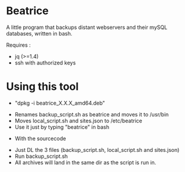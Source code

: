 # Beatrice
A little program that backups distant webservers and their mySQL databases, written in bash.

Requires :
- jq (>=1.4)
- ssh with authorized keys

# Using this tool

- "dpkg -i beatrice_X.X.X_amd64.deb"
* Renames backup_script.sh as beatrice and moves it to /usr/bin
* Moves local_script.sh and sites.json to /etc/beatrice
* Use it just by typing "beatrice" in bash

- With the sourcecode
* Just DL the 3 files (backup_script.sh, local_script.sh and sites.json)
* Run backup_script.sh
* All archives will land in the same dir as the script is run in.
